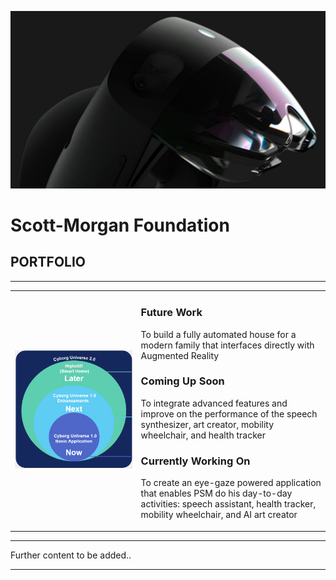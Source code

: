 ![Slide 1 BG](images/roadmap-slide1-bg.png)

# Scott-Morgan Foundation
## PORTFOLIO

<hr>

<table>
<tr width=100%>
<td width=40%>

![Slide 2 Scope Diagram](images/roadmap-slide2-scope.png)

</td>
<td width=60%>
  
### Future Work
To build a fully automated house for a modern family that interfaces directly with Augmented Reality
  
### Coming Up Soon
To integrate advanced features and improve on the performance of the speech synthesizer, art creator, mobility wheelchair, and health tracker 

### Currently Working On
To create an eye-gaze powered application that enables PSM do his day-to-day activities: speech assistant, health tracker, mobility wheelchair, and AI art creator

</td>
</tr>
</table>

<hr>

Further content to be added..

<hr>
